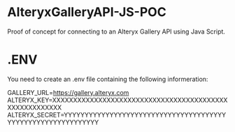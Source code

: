 # AlteryxGalleryAPI-JS-POC

Proof of concept for connecting to an Alteryx Gallery API using Java Script.

# .ENV

You need to create an .env file containing the following informeration:

GALLERY_URL=https://gallery.alteryx.com
ALTERYX_KEY=XXXXXXXXXXXXXXXXXXXXXXXXXXXXXXXXXXXXXXXXXXXXXXXXXXXXXXX
ALTERYX_SECRET=YYYYYYYYYYYYYYYYYYYYYYYYYYYYYYYYYYYYYYYYYYYYYYYYYYYYYYYYYYYYY

